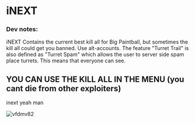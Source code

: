 # iNEXT

### Dev notes:
iNEXT Contains the current best kill all for Big Paintball, but sometimes the kill all could get you banned. Use alt-accounts. The feature "Turret Trail" is also defined as "Turret Spam" which allows the user to server side spam place turrets. This means that everyone can see.

## YOU CAN USE THE KILL ALL IN THE MENU (you cant die from other exploiters)

inext yeah man

![vfdmv82](https://user-images.githubusercontent.com/68883593/131062008-c9b9bc4e-f8c7-40e7-8c67-0da6dade4d4b.gif)

